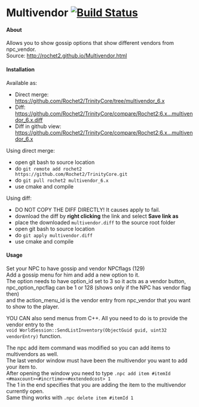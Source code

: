 # Multivendor [![Build Status](https://travis-ci.org/Rochet2/TrinityCore.svg?branch=multivendor_6.x)](https://travis-ci.org/Rochet2/TrinityCore)

#### About
Allows you to show gossip options that show different vendors from npc_vendor.<br />
Source: http://rochet2.github.io/Multivendor.html

#### Installation

Available as:
- Direct merge: https://github.com/Rochet2/TrinityCore/tree/multivendor_6.x
- Diff: https://github.com/Rochet2/TrinityCore/compare/Rochet2:6.x...multivendor_6.x.diff
- Diff in github view: https://github.com/Rochet2/TrinityCore/compare/Rochet2:6.x...multivendor_6.x

Using direct merge:
- open git bash to source location
- do `git remote add rochet2 https://github.com/Rochet2/TrinityCore.git`
- do `git pull rochet2 multivendor_6.x`
- use cmake and compile

Using diff:
- DO NOT COPY THE DIFF DIRECTLY! It causes apply to fail.
- download the diff by __right clicking__ the link and select __Save link as__
- place the downloaded `multivendor.diff` to the source root folder
- open git bash to source location
- do `git apply multivendor.diff`
- use cmake and compile

#### Usage
Set your NPC to have gossip and vendor NPCflags (129)<br />
Add a gossip menu for him and add a new option to it.<br />
The option needs to have option_id set to 3 so it acts as a vendor button,<br />
npc_option_npcflag can be 1 or 128 (shows only if the NPC has vendor flag then)<br />
and the action_menu_id is the vendor entry from npc_vendor that you want to show to the player.<br />

YOU CAN also send menus from C++. All you need to do is to provide the vendor entry to the<br />
`void WorldSession::SendListInventory(ObjectGuid guid, uint32 vendorEntry)` function.

The npc add item command was modified so you can add items to multivendors as well.<br />
The last vendor window must have been the multivendor you want to add your item to.<br />
After opening the window you need to type `.npc add item #itemId <#maxcount><#incrtime><#extendedcost> 1`<br />
The 1 in the end specifies that you are adding the item to the multivendor currently open.<br />
Same thing works with `.npc delete item #itemId 1`
